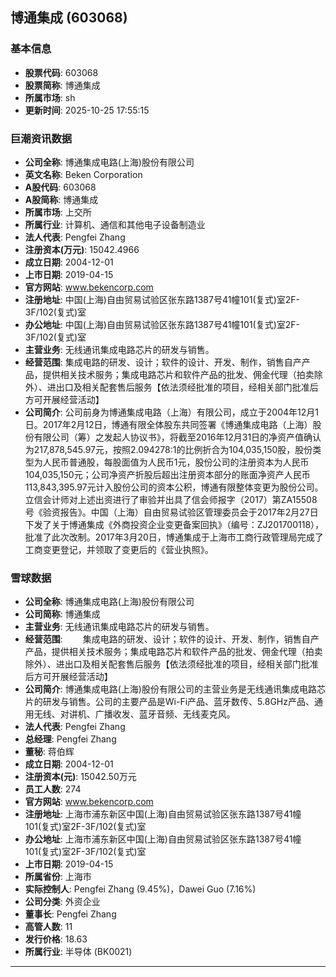 ## 博通集成 (603068)

### 基本信息

- **股票代码**: 603068
- **股票简称**: 博通集成
- **所属市场**: sh
- **更新时间**: 2025-10-25 17:55:15

### 巨潮资讯数据

- **公司全称**: 博通集成电路(上海)股份有限公司
- **英文名称**: Beken Corporation
- **A股代码**: 603068
- **A股简称**: 博通集成
- **所属市场**: 上交所
- **所属行业**: 计算机、通信和其他电子设备制造业
- **法人代表**: Pengfei Zhang
- **注册资本(万元)**: 15042.4966
- **成立日期**: 2004-12-01
- **上市日期**: 2019-04-15
- **官方网站**: www.bekencorp.com
- **注册地址**: 中国(上海)自由贸易试验区张东路1387号41幢101(复式)室2F-3F/102(复式)室
- **办公地址**: 中国(上海)自由贸易试验区张东路1387号41幢101(复式)室2F-3F/102(复式)室
- **主营业务**: 无线通讯集成电路芯片的研发与销售。
- **经营范围**: 集成电路的研发、设计；软件的设计、开发、制作，销售自产产品，提供相关技术服务；集成电路芯片和软件产品的批发、佣金代理（拍卖除外）、进出口及相关配套售后服务【依法须经批准的项目，经相关部门批准后方可开展经营活动】
- **公司简介**: 公司前身为博通集成电路（上海）有限公司，成立于2004年12月1日。2017年2月12日，博通有限全体股东共同签署《博通集成电路（上海）股份有限公司（筹）之发起人协议书》，将截至2016年12月31日的净资产值确认为217,878,545.97元，按照2.094278:1的比例折合为104,035,150股，股份类型为人民币普通股，每股面值为人民币1元，股份公司的注册资本为人民币104,035,150元；公司净资产折股后超出注册资本部分的账面净资产人民币113,843,395.97元计入股份公司的资本公积，博通有限整体变更为股份公司。立信会计师对上述出资进行了审验并出具了信会师报字（2017）第ZA15508号《验资报告》。中国（上海）自由贸易试验区管理委员会于2017年2月27日下发了关于博通集成《外商投资企业变更备案回执》（编号：ZJ201700118），批准了此次改制。2017年3月20日，博通集成于上海市工商行政管理局完成了工商变更登记，并领取了变更后的《营业执照》。

### 雪球数据

- **公司全称**: 博通集成电路(上海)股份有限公司
- **公司简称**: 博通集成
- **主营业务**: 无线通讯集成电路芯片的研发与销售。
- **经营范围**: 　　集成电路的研发、设计；软件的设计、开发、制作，销售自产产品，提供相关技术服务；集成电路芯片和软件产品的批发、佣金代理（拍卖除外）、进出口及相关配套售后服务【依法须经批准的项目，经相关部门批准后方可开展经营活动】
- **公司简介**: 博通集成电路(上海)股份有限公司的主营业务是无线通讯集成电路芯片的研发与销售。公司的主要产品是Wi-Fi产品、蓝牙数传、5.8GHz产品、通用无线、对讲机、广播收发、蓝牙音频、无线麦克风。
- **法人代表**: Pengfei Zhang
- **总经理**: Pengfei Zhang
- **董秘**: 蒋伯辉
- **成立日期**: 2004-12-01
- **注册资本(元)**: 15042.50万元
- **员工人数**: 274
- **官方网站**: www.bekencorp.com
- **注册地址**: 上海市浦东新区中国(上海)自由贸易试验区张东路1387号41幢101(复式)室2F-3F/102(复式)室
- **办公地址**: 上海市浦东新区中国(上海)自由贸易试验区张东路1387号41幢101(复式)室2F-3F/102(复式)室
- **上市日期**: 2019-04-15
- **所属省份**: 上海市
- **实际控制人**: Pengfei Zhang (9.45%)，Dawei Guo (7.16%)
- **公司分类**: 外资企业
- **董事长**: Pengfei Zhang
- **高管人数**: 11
- **发行价格**: 18.63
- **所属行业**: 半导体 (BK0021)

---